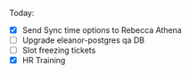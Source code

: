 Today:
  - [x] Send Sync time options to Rebecca Athena
  - [ ] Upgrade eleanor-postgres qa DB
  - [ ] Slot freezing tickets
  - [x] HR Training
